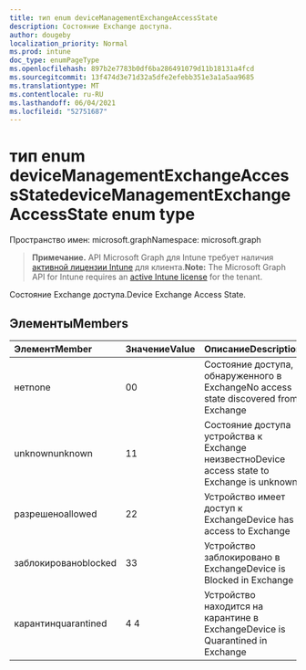 ```yaml
---
title: тип enum deviceManagementExchangeAccessState
description: Состояние Exchange доступа.
author: dougeby
localization_priority: Normal
ms.prod: intune
doc_type: enumPageType
ms.openlocfilehash: 897b2e7783b0df6ba286491079d11b18131a4fcd
ms.sourcegitcommit: 13f474d3e71d32a5dfe2efebb351e3a1a5aa9685
ms.translationtype: MT
ms.contentlocale: ru-RU
ms.lasthandoff: 06/04/2021
ms.locfileid: "52751687"
---
```

# <a name="devicemanagementexchangeaccessstate-enum-type"></a><span data-ttu-id="cb97e-103">тип enum deviceManagementExchangeAccessState</span><span class="sxs-lookup"><span data-stu-id="cb97e-103">deviceManagementExchangeAccessState enum type</span></span>

<span data-ttu-id="cb97e-104">Пространство имен: microsoft.graph</span><span class="sxs-lookup"><span data-stu-id="cb97e-104">Namespace: microsoft.graph</span></span>

> <span data-ttu-id="cb97e-105">**Примечание.** API Microsoft Graph для Intune требует наличия [активной лицензии Intune](https://go.microsoft.com/fwlink/?linkid=839381) для клиента.</span><span class="sxs-lookup"><span data-stu-id="cb97e-105">**Note:** The Microsoft Graph API for Intune requires an [active Intune license](https://go.microsoft.com/fwlink/?linkid=839381) for the tenant.</span></span>

<span data-ttu-id="cb97e-106">Состояние Exchange доступа.</span><span class="sxs-lookup"><span data-stu-id="cb97e-106">Device Exchange Access State.</span></span>

## <a name="members"></a><span data-ttu-id="cb97e-107">Элементы</span><span class="sxs-lookup"><span data-stu-id="cb97e-107">Members</span></span>
|<span data-ttu-id="cb97e-108">Элемент</span><span class="sxs-lookup"><span data-stu-id="cb97e-108">Member</span></span>|<span data-ttu-id="cb97e-109">Значение</span><span class="sxs-lookup"><span data-stu-id="cb97e-109">Value</span></span>|<span data-ttu-id="cb97e-110">Описание</span><span class="sxs-lookup"><span data-stu-id="cb97e-110">Description</span></span>|
|:---|:---|:---|
|<span data-ttu-id="cb97e-111">нет</span><span class="sxs-lookup"><span data-stu-id="cb97e-111">none</span></span>|<span data-ttu-id="cb97e-112">0</span><span class="sxs-lookup"><span data-stu-id="cb97e-112">0</span></span>|<span data-ttu-id="cb97e-113">Состояние доступа, обнаруженного в Exchange</span><span class="sxs-lookup"><span data-stu-id="cb97e-113">No access state discovered from Exchange</span></span>|
|<span data-ttu-id="cb97e-114">unknown</span><span class="sxs-lookup"><span data-stu-id="cb97e-114">unknown</span></span>|<span data-ttu-id="cb97e-115">1</span><span class="sxs-lookup"><span data-stu-id="cb97e-115">1</span></span>|<span data-ttu-id="cb97e-116">Состояние доступа устройства к Exchange неизвестно</span><span class="sxs-lookup"><span data-stu-id="cb97e-116">Device access state to Exchange is unknown</span></span>|
|<span data-ttu-id="cb97e-117">разрешено</span><span class="sxs-lookup"><span data-stu-id="cb97e-117">allowed</span></span>|<span data-ttu-id="cb97e-118">2</span><span class="sxs-lookup"><span data-stu-id="cb97e-118">2</span></span>|<span data-ttu-id="cb97e-119">Устройство имеет доступ к Exchange</span><span class="sxs-lookup"><span data-stu-id="cb97e-119">Device has access to Exchange</span></span>|
|<span data-ttu-id="cb97e-120">заблокировано</span><span class="sxs-lookup"><span data-stu-id="cb97e-120">blocked</span></span>|<span data-ttu-id="cb97e-121">3</span><span class="sxs-lookup"><span data-stu-id="cb97e-121">3</span></span>|<span data-ttu-id="cb97e-122">Устройство заблокировано в Exchange</span><span class="sxs-lookup"><span data-stu-id="cb97e-122">Device is Blocked in Exchange</span></span>|
|<span data-ttu-id="cb97e-123">карантин</span><span class="sxs-lookup"><span data-stu-id="cb97e-123">quarantined</span></span>|<span data-ttu-id="cb97e-124">4 </span><span class="sxs-lookup"><span data-stu-id="cb97e-124">4</span></span>|<span data-ttu-id="cb97e-125">Устройство находится на карантине в Exchange</span><span class="sxs-lookup"><span data-stu-id="cb97e-125">Device is Quarantined in Exchange</span></span>|




